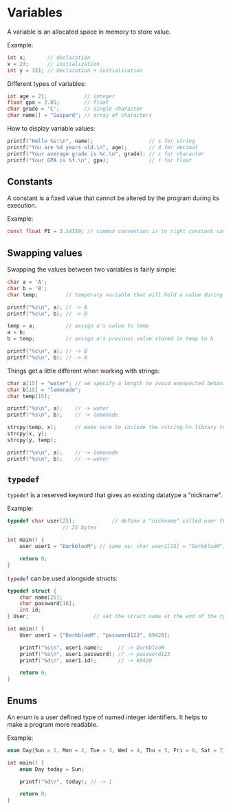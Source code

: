 # Variables

A variable is an allocated space in memory to store value.

Example:

```c
int x;       // declaration
x = 23;      // initialization
int y = 321; // declaration + initialization
```

Different types of variables:

```c
int age = 21;            // integer
float gpa = 2.05;        // float
char grade = 'C';        // single character
char name[] = "Gaspard"; // array of characters
```

How to display variable values:

```c
printf("Hello %s!\n", name);                  // s for string
printf("You are %d years old.\n", age);       // d for decimal
printf("Your average grade is %c.\n", grade); // c for character
printf("Your GPA is %f.\n", gpa);             // f for float
```

## Constants

A constant is a fixed value that cannot be altered by the program during its execution.

Example:

```c
const float PI = 3.14159; // common convention is to right constant names in full uppercase
```

## Swapping values

Swapping the values between two variables is fairly simple:

```c
char a = 'A';
char b = 'B';
char temp;         // temporary variable that will hold a value during the swap

printf("%c\n", a); // -> A
printf("%c\n", b); // -> B

temp = a;          // assign a's value to temp
a = b;
b = temp;          // assign a's previous value stored in temp to b

printf("%c\n", a); // -> B
printf("%c\n", b); // -> A
```

Things get a little different when working with strings:

```c
char a[15] = "water"; // we specify a length to avoid unexpected behavior when swapping values 
char b[15] = "lemonade";
char temp[15];

printf("%s\n", a);    // -> water
printf("%s\n", b);    // -> lemonade

strcpy(temp, x);      // make sure to include the <string.h> library to use this function
strcpy(x, y);
strcpy(y, temp);

printf("%s\n", a);    // -> lemonade
printf("%s\n", b);    // -> water
```

## `typedef`

`typedef` is a reserved keyword that gives an existing datatype a "nickname".

Example:

```c
typedef char user[25];        	  // define a "nickname" called user that represents a char type variable with a length of
				  // 25 bytes

int main() {
	user user1 = "DarkblooM"; // same as: char user1[25] = "DarkblooM";

	return 0;
}
```

`typedef` can be used alongside structs:

```c
typedef struct {
	char name[25];
	char password[16];
	int id;
} User;				        // set the struct name at the end of the typedef

int main() {
	User user1 = {"DarkblooM", "password123", 69420};

	printf("%s\n", user1.name);     // -> DarkblooM
	printf("%s\n", user1.password); // -> password123
	printf("%d\n", user1.id);       // -> 69420

	return 0;
}
```

## Enums

An enum is a user defined type of named integer identifiers. It helps to make a program more readable.

Example:

```c
enum Day{Sun = 1, Mon = 2, Tue = 3, Wed = 4, Thu = 5, Fri = 6, Sat = 7};

int main() {
	enum Day today = Sun;

	printf("%d\n", today); // -> 1

	return 0;
}
```
